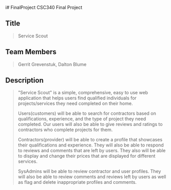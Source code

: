 i# FinalProject
CSC340 Final Project
## Title
> Service Scout
## Team Members
> Gerrit Grevenstuk, Dalton Blume
## Description
> "Service Scout" is a simple, comprehensive, easy to use web application that helps users find qualified individuals for projects/services they need completed on their home.
>
> Users(customers) will be able to search for contractors based on qualifications, experience, and the type of project they need completed. Our users will also be able to give reviews and ratings to contractors who complete projects for them.
>
> Contractors(provider) will be able to create a profile that showcases their qualifications and experience. They will also be able to respond to reviews and comments that are left by users. They also will be able to display and change their prices that are displayed for different services.
>
> SysAdmins will be able to review contractor and user profiles. They will also be able to review comments and reviews left by users as well as flag and delete inappropriate profiles and comments.
